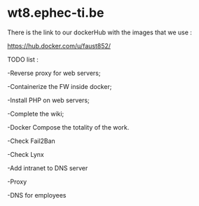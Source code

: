 # wt8.ephec-ti.be

There is the link to our dockerHub with the images that we use : 

https://hub.docker.com/u/faust852/

TODO list :

-Reverse proxy for web servers;

-Containerize the FW inside docker;

-Install PHP on web servers;

-Complete the wiki;

-Docker Compose the totality of the work.

-Check Fail2Ban

-Check Lynx

-Add intranet to DNS server 

-Proxy

-DNS for employees
